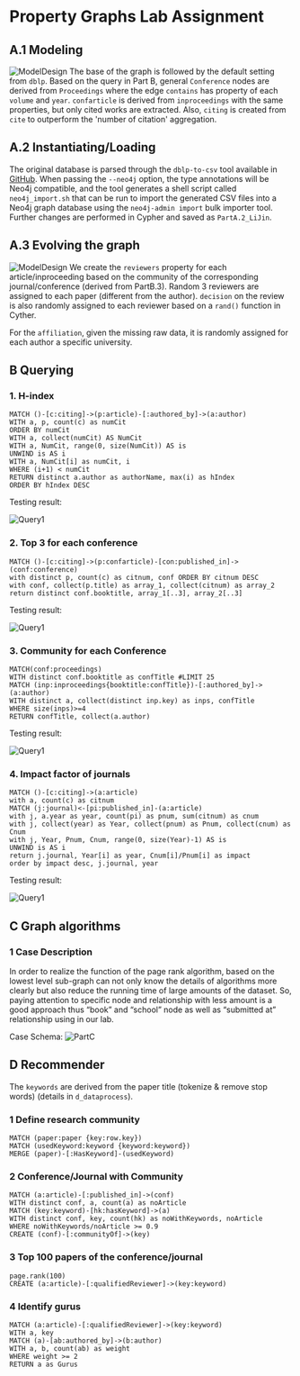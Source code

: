 # Property Graphs Lab Assignment

## A.1 Modeling
![ModelDesign](PartA.1_LiJin.png)
The base of the graph is followed by the default setting from `dblp`. Based on the query in Part B, general `Conference` nodes are derived from `Proceedings` where the edge `contains` has property of each `volume` and `year`. `confarticle` is derived from `inproceedings` with the same properties, but only cited works are extracted. Also, `citing` is created from `cite` to outperform the 'number of citation' aggregation.

## A.2 Instantiating/Loading
The original database is parsed through the     `dblp-to-csv` tool available in [GitHub](https://github.com/ThomHurks/dblp-to-csv). When passing the `--neo4j` option, the type annotations will be Neo4j compatible, and the tool generates a shell script called `neo4j_import.sh` that can be run to import the generated CSV files into a Neo4j graph database using the `neo4j-admin import` bulk importer tool.
Further changes are performed in Cypher and saved as `PartA.2_LiJin`.

## A.3 Evolving the graph
![ModelDesign](PartA.3.jpeg)
We create the `reviewers` property for each article/inproceeding based on the community of the corresponding journal/conference (derived from PartB.3). Random 3 reviewers are assigned to each paper (different from the author). `decision` on the review is also randomly assigned to each reviewer based on a `rand()` function in Cyther.

For the `affiliation`, given the missing raw data, it is randomly assigned for each author a specific university.

## B Querying
### 1. H-index

```
MATCH ()-[c:citing]->(p:article)-[:authored_by]->(a:author)
WITH a, p, count(c) as numCit
ORDER BY numCit
WITH a, collect(numCit) AS NumCit
WITH a, NumCit, range(0, size(NumCit)) AS is
UNWIND is AS i
WITH a, NumCit[i] as numCit, i
WHERE (i+1) < numCit
RETURN distinct a.author as authorName, max(i) as hIndex
ORDER BY hIndex DESC
```
Testing result:

![Query1](TestingResult/Query_1.png)

### 2. Top 3 for each conference
```
MATCH ()-[c:citing]->(p:confarticle)-[con:published_in]->(conf:conference)
with distinct p, count(c) as citnum, conf ORDER BY citnum DESC
with conf, collect(p.title) as array_1, collect(citnum) as array_2
return distinct conf.booktitle, array_1[..3], array_2[..3]
```
Testing result:

![Query1](TestingResult/Query_2.png)

### 3. Community for each Conference

```
MATCH(conf:proceedings)
WITH distinct conf.booktitle as confTitle #LIMIT 25
MATCH (inp:inproceedings{booktitle:confTitle})-[:authored_by]->(a:author)
WITH distinct a, collect(distinct inp.key) as inps, confTitle
WHERE size(inps)>=4
RETURN confTitle, collect(a.author)
```

Testing result:

![Query1](TestingResult/Query_3.png)

### 4. Impact factor of journals

```
MATCH ()-[c:citing]->(a:article)
with a, count(c) as citnum
MATCH (j:journal)<-[pi:published_in]-(a:article)
with j, a.year as year, count(pi) as pnum, sum(citnum) as cnum
with j, collect(year) as Year, collect(pnum) as Pnum, collect(cnum) as Cnum
with j, Year, Pnum, Cnum, range(0, size(Year)-1) AS is
UNWIND is AS i
return j.journal, Year[i] as year, Cnum[i]/Pnum[i] as impact
order by impact desc, j.journal, year
```

Testing result:

![Query1](TestingResult/Query_4.png)

## C Graph algorithms

### 1 Case Description
In order to realize the function of the page rank algorithm, based on the lowest level sub-graph can not only know the details of algorithms more clearly but also reduce the running time of large amounts of the dataset. So, paying attention to specific node and relationship with less amount is a good approach thus “book” and “school” node as well as “submitted at” relationship using in our lab.

Case Schema:
![PartC](TestingResult/PartC_LiJin.png)

## D Recommender

The `keywords` are derived from the paper title (tokenize & remove stop words) (details in `d_dataprocess`).

### 1 Define research community

```
MATCH (paper:paper {key:row.key})
MATCH (usedKeyword:keyword {keyword:keyword})
MERGE (paper)-[:HasKeyword]-(usedKeyword)
```

### 2 Conference/Journal with Community

```
MATCH (a:article)-[:published_in]->(conf)
WITH distinct conf, a, count(a) as noArticle
MATCH (key:keyword)-[hk:hasKeyword]->(a)
WITH distinct conf, key, count(hk) as noWithKeywords, noArticle
WHERE noWithKeywords/noArticle >= 0.9
CREATE (conf)-[:communityOf]->(key)
```

### 3 Top 100 papers of the conference/journal

```
page.rank(100)
CREATE (a:article)-[:qualifiedReviewer]->(key:keyword)
```

### 4 Identify gurus

```
MATCH (a:article)-[:qualifiedReviewer]->(key:keyword)
WITH a, key
MATCH (a)-[ab:authored_by]->(b:author)
WITH a, b, count(ab) as weight
WHERE weight >= 2
RETURN a as Gurus
```
